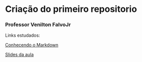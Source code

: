 # Criação do primeiro repositorio

### Professor Venilton FalvoJr

Links estudados:

[Conhecendo o Markdown](https://www.markdownguide.org/extended-syntax/)

[Slides da aula](https://drive.google.com/file/d/1IZu0qohv1JOmxjEra1lknDiiStU68bl4/view?usp=sharinghttps://drive.google.com/file/d/1IZu0qohv1JOmxjEra1lknDiiStU68bl4/view?usp=sharing)


